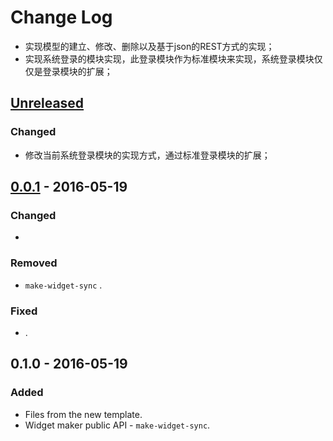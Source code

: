 # Change Log
- 实现模型的建立、修改、删除以及基于json的REST方式的实现；
- 实现系统登录的模块实现，此登录模块作为标准模块来实现，系统登录模块仅仅是登录模块的扩展；


## [Unreleased]
### Changed
- 修改当前系统登录模块的实现方式，通过标准登录模块的扩展；

## [0.0.1] - 2016-05-19
### Changed
- 

### Removed
- `make-widget-sync` .

### Fixed
- .

## 0.1.0 - 2016-05-19
### Added
- Files from the new template.
- Widget maker public API - `make-widget-sync`.

[Unreleased]: https://github.com/PranceCloud/Kaleido/0.0.1...HEAD
[0.0.1]: https://github.com/PranceCloud/Kaleido/compare/0.0.0...0.0.1

